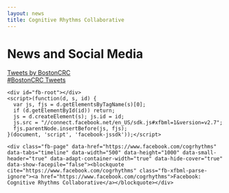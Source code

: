 ```yaml
---
layout: news
title: Cognitive Rhythms Collaborative
---
```


# News and Social Media

<div class="row">
  <!-- Twitter -->
  <!-- @BostonCRC -->
  <div class="col-md-5">
    <a class="twitter-timeline" href="https://twitter.com/BostonCRC">Tweets by BostonCRC</a>
    <script async src="//platform.twitter.com/widgets.js" charset="utf-8"></script>
  </div>
</div>

<div class="row">
  <!-- Twitter -->
  <div class="col-md-5">
    <!-- #BostonCRC -->
    <a class="twitter-timeline" data-dnt="true" href="https://twitter.com/hashtag/BostonCRC" data-widget-id="775744703274835968">#BostonCRC Tweets</a> <script>!function(d,s,id){var js,fjs=d.getElementsByTagName(s)[0],p=/^http:/.test(d.location)?'http':'https';if(!d.getElementById(id)){js=d.createElement(s);js.id=id;js.src=p+"://platform.twitter.com/widgets.js";fjs.parentNode.insertBefore(js,fjs);}}(document,"script","twitter-wjs");</script>
  </div>
  
  <!-- Facebook -->
  <div class="col-md-5">
    <!-- <iframe src="https://www.facebook.com/plugins/page.php?href=https%3A%2F%2Fwww.facebook.com%2Fgroups%2F940054509455212%2F&tabs=timeline&width=500&height=600&small_header=false&adapt_container_width=true&hide_cover=true&show_facepile=false&appId" width="500" height="600" style="border:none;overflow:hidden" scrolling="no" frameborder="0" allowTransparency="true"></iframe> -->


    <div id="fb-root"></div>
    <script>(function(d, s, id) {
      var js, fjs = d.getElementsByTagName(s)[0];
      if (d.getElementById(id)) return;
      js = d.createElement(s); js.id = id;
      js.src = "//connect.facebook.net/en_US/sdk.js#xfbml=1&version=v2.7";
      fjs.parentNode.insertBefore(js, fjs);
    }(document, 'script', 'facebook-jssdk'));</script>

    <div class="fb-page" data-href="https://www.facebook.com/cogrhythms" data-tabs="timeline" data-width="500" data-height="1000" data-small-header="true" data-adapt-container-width="true" data-hide-cover="true" data-show-facepile="false"><blockquote cite="https://www.facebook.com/cogrhythms" class="fb-xfbml-parse-ignore"><a href="https://www.facebook.com/cogrhythms">Facebook: Cognitive Rhythms Collaborative</a></blockquote></div>
  </div>
</div>
